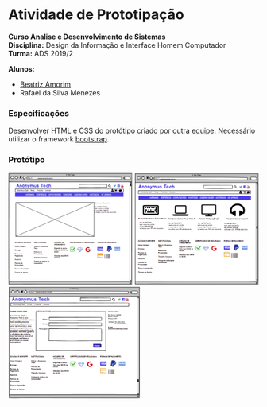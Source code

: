 # Atividade de Prototipação 

__Curso Analise e Desenvolvimento de Sistemas__  
__Disciplina:__ Design da Informação e Interface Homem Computador   
__Turma:__ ADS 2019/2

__Alunos:__ 
- [Beatriz Amorim](https://github.com/bia-amorim)
- Rafael da Silva Menezes


### Especificações 

Desenvolver HTML e CSS do protótipo criado por outra equipe. Necessário utilizar o framework [bootstrap](https://getbootstrap.com/).

### Protótipo

<img src="/prototipo/paulo.index.png" width="250" />  <img src="/prototipo/paulo-produtos.png" width="250" /> <img src="/prototipo/paulo-contato.png" width="265" /> 


